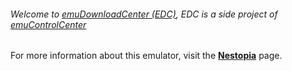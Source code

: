 ###### Welcome to [emuDownloadCenter (EDC)](https://github.com/PhoenixInteractiveNL/emuDownloadCenter/wiki/), EDC is a side project of [emuControlCenter](https://github.com/PhoenixInteractiveNL/emuControlCenter/wiki/)

For more information about this emulator, visit the [**Nestopia**](https://github.com/PhoenixInteractiveNL/emuDownloadCenter/wiki/Emulator-nestopia#menu) page.
